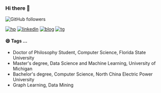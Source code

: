 ### Hi there 👋

<!--
**Edlison/Edlison** is a ✨ _special_ ✨ repository because its `README.md` (this file) appears on your GitHub profile.

Here are some ideas to get you started:

- 🔭 I’m currently working on ...
- 🌱 I’m currently learning ...
- 👯 I’m looking to collaborate on ...
- 🤔 I’m looking for help with ...
- 💬 Ask me about ...
- 📫 How to reach me: ...
- 😄 Pronouns: ...
- ⚡ Fun fact: ...
-->

![GitHub followers](https://img.shields.io/github/followers/edlison?style=social)

[![hp](https://img.shields.io/badge/-homepage-orange)](https://edlison.com)
[![linkedin](https://img.shields.io/badge/linkedin-edlison-orange)](https://www.linkedin.com/in/blshen/)
[![blog](https://img.shields.io/badge/blog-edlison-orange)](https://blog.edlison.com)
[![tg](https://img.shields.io/badge/telegram-edlison-orange)](https://t.me/edlison)



#### 😄 Tags ...
- Doctor of Philosophy Student, Computer Science, Florida State University
- Master's degree, Data Science and Machine Learning, University of Michigan
- Bachelor's degree, Computer Science, North China Electric Power University
- Graph Learning, Data Mining


<!-- </br>

<div>
<a href="https://github.com/edlison">
  <img align="center" src="https://github-readme-stats.vercel.app/api?username=edlison&theme=dark&show_icons=true" height="200"/>
</a>
</div>

</br> -->

<!--![hits](http://visitor-badge-reloaded.herokuapp.com/badge?page_id=edlison.edlison&text=Page_Views&style=for-the-badge&non-unique=true)
-->

